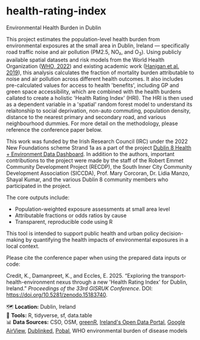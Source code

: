 # health-rating-index
Environmental Health Burden in Dublin

This project estimates the population-level health burden from environmental exposures at the small area in Dublin, Ireland — specifically road traffic noise and air pollution (PM2.5, NO₂, and O<sub>3</sub>). Using publicly available spatial datasets and risk models from the World Health Organization ([WHO, 2022](https://www.eionet.europa.eu/etcs/etc-he/products/etc-he-products/etc-he-reports/etc-he-report-2022-10-health-risk-assessment-of-air-pollution-and-the-impact-of-the-new-who-guidelines/@@download/file/ETC%20HE%202022-10_Eionet_report_HRA_FINAL_28-11-2022.pdf)) and existing academic work ([Hanigan et al. 2019](https://ij-healthgeographics.biomedcentral.com/articles/10.1186/s12942-019-0184-x)), this analysis calculates the fraction of mortality burden attributable to noise and air pollution across different health outcomes. It also includes pre-calculated values for access to health 'benefits', including GP and green space accessibility, which are combined with the health burdens callated to create a holistic 'Health Rating Index' (HRI). The HRI is then used as a dependent variable in a 'spatial' random forest model to understand its relaitonship to social deprivation, non-auto commuting, population density, distance to the nearest primary and secondary road, and various neighbourhood dummies. For more detail on the methodology, please reference the conference paper below.

This work was funded by the Irish Research Council (IRC) under the 2022 New Foundations scheme Strand 1a as a part of the project [Dublin 8 Health + Environment Data Dashboard](https://experience.arcgis.com/experience/04749d06fd0e43d9a58d2e644a4bc71f/). In addition to the authors, important contributions to the project were made by the staff of the Robert Emmet Community Development Project (RECDP), the South Inner City Community Development Association (SICCDA), Prof. Mary Corcoran, Dr. Lidia Manzo, Shayal Kumar, and the various Dublin 8 community members who participated in the project. 

The core outputs include:
- Population-weighted exposure assessments at small area level
- Attributable fractions or odds ratios by cause
- Transparent, reproducible code using R

This tool is intended to support public health and urban policy decision-making by quantifying the health impacts of environmental exposures in a local context.

Please cite the conference paper when using the prepared data inputs or code:

Credit, K., Damanpreet, K., and Eccles, E. 2025. “Exploring the transport-health-environment nexus through a new 'Health Rating Index' for Dublin, Ireland.” _Proceedings of the 33rd GISRUK Conference_. DOI: https://doi.org/10.5281/zenodo.15183740. 

🗺️ **Location:** Dublin, Ireland  
🧪 **Tools:** R, tidyverse, sf, data.table  
📊 **Data Sources:** CSO, OSM, [greenR](https://github.com/sachit27/greenR), [Ireland's Open Data Portal](https://data.gov.ie/dataset/family-practice-gp-sites), [Google AirView](https://data.gov.ie/dataset/google-airview-data-dublin-city), [Dublinked](https://data.smartdublin.ie/dataset/noise-maps-from-traffic-sources-in-dublin-city-council), [Pobal](https://data.gov.ie/dataset/pobal-hp-deprivation-index-scores-2022), WHO environmental burden of disease models
